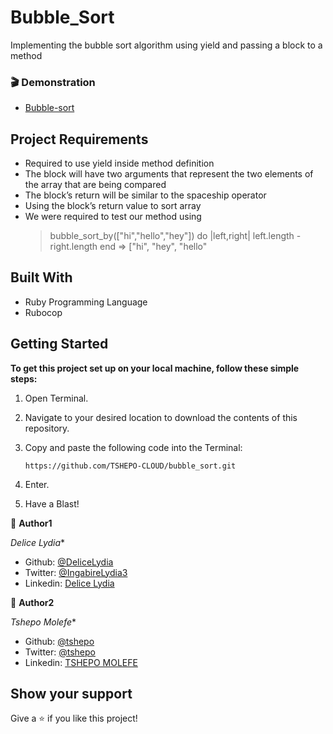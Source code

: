# Bubble_Sort
Implementing the bubble sort algorithm using yield and passing a block to a method 


### 🎬 Demonstration

- [Bubble-sort]("http://upload.wikimedia.org/wikipedia/commons/c/c8/Bubble-sort-example-300px.gif")


## Project Requirements

- Required to use yield inside method definition
- The block will have two arguments that represent the two elements of the array that are being compared
- The block’s return will be similar to the spaceship operator 
- Using the block’s return value to sort array
- We were required to test our method using
  > bubble_sort_by(["hi","hello","hey"]) do |left,right|
  >   left.length - right.length
  > end
  => ["hi", "hey", "hello"


## Built With
 - Ruby Programming Language
 - Rubocop
 

## Getting Started

**To get this project set up on your local machine, follow these simple steps:**

1. Open Terminal.

2. Navigate to your desired location to download the contents of this repository.

3. Copy and paste the following code into the Terminal:


   ``` https://github.com/TSHEPO-CLOUD/bubble_sort.git ```

4. Enter.

5. Have a Blast!

👤 **Author1**

*Delice Lydia**

- Github: [@DeliceLydia](https://github.com/DeliceLydia)
- Twitter: [@IngabireLydia3](https://twitter.com/IngabireLydia)
- Linkedin: [Delice Lydia](https://www.linkedin.com/in/delice-lydia-91b55b167/)

👤 **Author2**

*Tshepo Molefe**

- Github: [@tshepo](https://github.com/TSHEPO-CLOUD)
- Twitter: [@tshepo](https://twitter.com/tshepomolefe)
- Linkedin: [TSHEPO MOLEFE](https://linkedin.com/tshepo-molefe)

## Show your support

Give a ⭐️ if you like this project!


